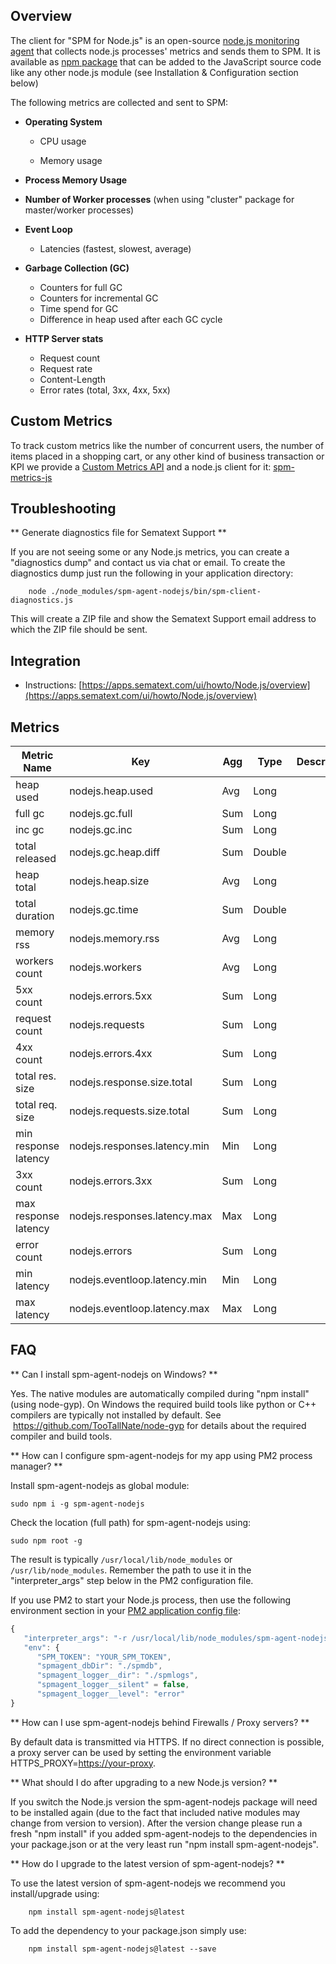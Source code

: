 ## Overview

The client for "SPM for Node.js" is an open-source [node.js monitoring agent](https://github.com/sematext/spm-agent-nodejs) that collects
node.js processes' metrics and sends them to SPM. It is available
as [npm](https://www.npmjs.com/package/spm-agent-nodejs)[ package](https://www.npmjs.com/package/spm-agent-nodejs)
that can be added to the JavaScript source code like any other node.js
module (see Installation & Configuration section below)

The following metrics are collected and sent to SPM:

  - **Operating System**
    
      - CPU usage 
    
      - Memory usage

  - **Process Memory Usage**

  - **Number of Worker processes** (when using "cluster" package for
    master/worker processes)

  - **Event Loop**
    
      - Latencies (fastest, slowest, average)

  - **Garbage Collection (GC)**
    
      - Counters for full GC
      - Counters for incremental GC
      - Time spend for GC
      - Difference in heap used after each GC cycle

  - **HTTP Server stats**
    
      - Request count
      - Request rate
      - Content-Length
      - Error rates (total, 3xx, 4xx, 5xx)

## Custom Metrics
    
To track custom metrics like the number of concurrent users, the
number of items placed in a shopping cart, or any other kind of
business transaction or KPI we provide a [Custom Metrics
API](/monitoring/custom-metrics) and a node.js client for it:
[spm-metrics-js](https://www.npmjs.com/package/spm-metrics-js) 

## Troubleshooting

** Generate diagnostics file for Sematext Support **

If you are not seeing some or any Node.js metrics, you can create a
"diagnostics dump" and contact us via chat or email. To create the
diagnostics dump just run the following in your application directory:
```
    node ./node_modules/spm-agent-nodejs/bin/spm-client-diagnostics.js 
```

This will create a ZIP file and show the Sematext Support email
address to which the ZIP file should be sent.


## Integration

- Instructions: [https://apps.sematext.com/ui/howto/Node.js/overview](https://apps.sematext.com/ui/howto/Node.js/overview)

## Metrics

Metric Name | Key | Agg | Type | Description
--- | --- | --- | --- | ---
heap used | nodejs.heap.used | Avg | Long | 
full gc | nodejs.gc.full | Sum | Long | 
inc gc | nodejs.gc.inc | Sum | Long | 
total released | nodejs.gc.heap.diff | Sum | Double | 
heap total | nodejs.heap.size | Avg | Long | 
total duration | nodejs.gc.time | Sum | Double | 
memory rss | nodejs.memory.rss | Avg | Long | 
workers count | nodejs.workers | Avg | Long | 
5xx count | nodejs.errors.5xx | Sum | Long | 
request count | nodejs.requests | Sum | Long | 
4xx count | nodejs.errors.4xx | Sum | Long | 
total res. size | nodejs.response.size.total | Sum | Long | 
total req. size | nodejs.requests.size.total | Sum | Long | 
min response latency | nodejs.responses.latency.min | Min | Long | 
3xx count | nodejs.errors.3xx | Sum | Long | 
max response latency | nodejs.responses.latency.max | Max | Long | 
error count | nodejs.errors | Sum | Long | 
min latency | nodejs.eventloop.latency.min | Min | Long | 
max latency | nodejs.eventloop.latency.max | Max | Long | 


## FAQ

** Can I install spm-agent-nodejs on Windows? **

Yes.  The native modules are automatically compiled during "npm
install" (using node-gyp). On Windows the required build tools like
python or C++ compilers are typically not installed by default.  See
 <https://github.com/TooTallNate/node-gyp> for details about the
required compiler and build tools.

** How can I configure spm-agent-nodejs for my app using PM2 process manager? **

Install spm-agent-nodejs as global module: 
```
sudo npm i -g spm-agent-nodejs
```

Check the location (full path) for spm-agent-nodejs using:
```
sudo npm root -g
```
The result is typically `/usr/local/lib/node_modules` or `/usr/lib/node_modules`. 
Remember the path to use it in the "interpreter_args" step below in the PM2 configuration file. 

If you use PM2 to start your Node.js process, then use the following environment section in your [PM2 application config file](http://pm2.keymetrics.io/docs/usage/application-declaration/#application-declaration-file):

```js
{ 
   "interpreter_args": "-r /usr/local/lib/node_modules/spm-agent-nodejs"
   "env": { 
      "SPM_TOKEN": "YOUR_SPM_TOKEN",
      "spmagent_dbDir": "./spmdb",
      "spmagent_logger__dir": "./spmlogs",
      "spmagent_logger__silent" = false,
      "spmagent_logger__level": "error"
}
```

** How can I use spm-agent-nodejs behind Firewalls / Proxy servers? **

By default data is transmitted via HTTPS. If no direct connection is
possible, a proxy server can be used by setting the environment
variable HTTPS\_PROXY=<https://your-proxy>.

** What should I do after upgrading to a new Node.js version? **

If you switch the Node.js version the spm-agent-nodejs package will
need to be installed again (due to the fact that included native
modules may change from version to version).  After the version
change please run a fresh "npm install" if you added spm-agent-nodejs
to the dependencies in your package.json or at the very least run
"npm install spm-agent-nodejs".

** How do I upgrade to the latest version of spm-agent-nodejs? **

To use the latest version of spm-agent-nodejs we recommend you
install/upgrade using:
```
    npm install spm-agent-nodejs@latest
```

To add the dependency to your package.json simply use:
```
    npm install spm-agent-nodejs@latest --save
```
